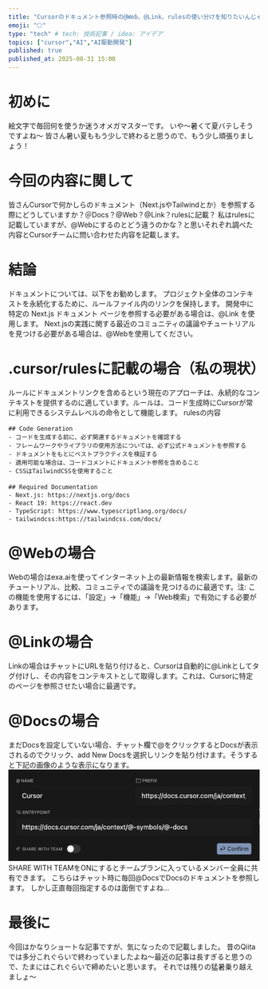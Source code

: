 ```yaml
---
title: "Cursorのドキュメント参照時の@Web、@Link、rulesの使い分けを知りたいんじゃ"
emoji: "🌕"
type: "tech" # tech: 技術記事 / idea: アイデア
topics: ["cursor","AI","AI駆動開発"]
published: true
published_at: 2025-08-31 15:00
---
```


# 初めに
絵文字で毎回何を使うか迷うオメガマスターです。
いや〜暑くて夏バテしそうですよね〜
皆さん暑い夏ももう少しで終わると思うので、もう少し頑張りましょう！

# 今回の内容に関して
皆さんCursorで何かしらのドキュメント（Next.jsやTailwindとか）を参照する際にどうしていますか？＠Docs？@Web？@Link？rulesに記載？
私はrulesに記載していますが、@Webにするのとどう違うのかな？と思いそれぞれ調べた内容とCursorチームに問い合わせた内容を記載します。

# 結論
ドキュメントについては、以下をお勧めします。
プロジェクト全体のコンテキストを永続化するために、ルールファイル内のリンクを保持します。
開発中に特定の Next.js ドキュメント ページを参照する必要がある場合は、@Link を使用します。
Next.jsの実践に関する最近のコミュニティの議論やチュートリアルを見つける必要がある場合は、@Webを使用してください。


# .cursor/rulesに記載の場合（私の現状）
ルールにドキュメントリンクを含めるという現在のアプローチは、永続的なコンテキストを提供するのに適しています。ルールは、コード生成時にCursorが常に利用できるシステムレベルの命令として機能します。
rulesの内容
```
## Code Generation
- コードを生成する前に、必ず関連するドキュメントを確認する
- フレームワークやライブラリの使用方法については、必ず公式ドキュメントを参照する
- ドキュメントをもとにベストプラクティスを検証する
- 適用可能な場合は、コードコメントにドキュメント参照を含めること
- CSSはTailwindCSSを使用すること

## Required Documentation
- Next.js: https://nextjs.org/docs
- React 19: https://react.dev
- TypeScript: https://www.typescriptlang.org/docs/
- tailwindcss:https://tailwindcss.com/docs/
```

# @Webの場合
Webの場合はexa.aiを使ってインターネット上の最新情報を検索します。最新のチュートリアル、比較、コミュニティでの議論を見つけるのに最適です。注: この機能を使用するには、「設定」→「機能」→「Web検索」で有効にする必要があります。

# @Linkの場合
Linkの場合はチャットにURLを貼り付けると、Cursorは自動的に@Linkとしてタグ付けし、その内容をコンテキストとして取得します。これは、Cursorに特定のページを参照させたい場合に最適です。

# @Docsの場合
まだDocsを設定していない場合、チャット欄で@をクリックするとDocsが表示されるのでクリック、add New Docsを選択しリンクを貼り付けます。そうすると下記の画像のような表示になります。
![](/images/cursor-link-web-rules/1.png)
SHARE WITH TEAMをONにするとチームプランに入っているメンバー全員に共有できます。
こちらはチャット時に毎回@DocsでDocsのドキュメントを参照します。
しかし正直毎回指定するのは面倒ですよね…

# 最後に
今回はかなりショートな記事ですが、気になったので記載しました。
昔のQiitaでは多分これぐらいで終わっていましたよね〜最近の記事は長すぎると思うので、たまにはこれぐらいで締めたいと思います。
それでは残りの猛暑乗り越えましょ〜